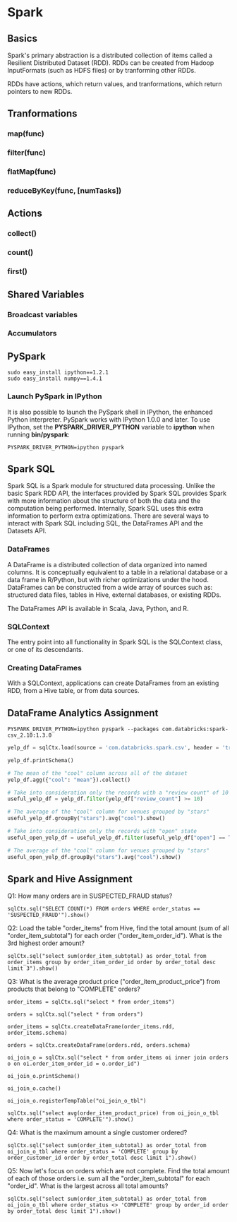 # Spark

## Basics
Spark's primary abstraction is a distributed collection of items called a Resilient Distributed Dataset (RDD). RDDs can be created from Hadoop InputFormats (such as HDFS files) or by tranforming other RDDs.

RDDs have actions, which return values, and tranformations, which return pointers to new RDDs.

## Tranformations

### map(func)

### filter(func)

### flatMap(func)

### reduceByKey(func, [numTasks])

## Actions

### collect()

### count()

### first()

## Shared Variables

### Broadcast variables

### Accumulators

## PySpark
```
sudo easy_install ipython==1.2.1
sudo easy_install numpy==1.4.1
```

### Launch PySpark in IPython
It is also possible to launch the PySpark shell in IPython, the enhanced Python interpreter. PySpark works with IPython 1.0.0 and later. To use IPython, set the **PYSPARK_DRIVER_PYTHON** variable to **ipython** when running **bin/pyspark**:
```
PYSPARK_DRIVER_PYTHON=ipython pyspark
```

## Spark SQL
Spark SQL is a Spark module for structured data processing. Unlike the basic Spark RDD API, the interfaces provided by Spark SQL provides Spark with more information about the structure of both the data and the computation being performed. Internally, Spark SQL uses this extra information to perform extra optimizations. There are several ways to interact with Spark SQL including SQL, the DataFrames API and the Datasets API.

### DataFrames
A DataFrame is a distributed collection of data organized into named columns. It is conceptually equivalent to a table in a relational database or a data frame in R/Python, but with richer optimizations under the hood. DataFrames can be constructed from a wide array of sources such as: structured data files, tables in Hive, external databases, or existing RDDs.

The DataFrames API is available in Scala, Java, Python, and R.

### SQLContext
The entry point into all functionality in Spark SQL is the SQLContext class, or one of its descendants.

### Creating DataFrames
With a SQLContext, applications can create DataFrames from an existing RDD, from a Hive table, or from data sources.

## DataFrame Analytics Assignment
```
PYSPARK_DRIVER_PYTHON=ipython pyspark --packages com.databricks:spark-csv_2.10:1.3.0
```

```python
yelp_df = sqlCtx.load(source = 'com.databricks.spark.csv', header = 'true', inferSchema = 'true', path = 'file:///usr/lib/hue/apps/search/examples/collections/solr_configs_yelp_demo/index_data.csv')

yelp_df.printSchema()

# The mean of the "cool" column across all of the dataset
yelp_df.agg({"cool": "mean"}).collect()

# Take into consideration only the records with a "review count" of 10 or more 
useful_yelp_df = yelp_df.filter(yelp_df["review_count"] >= 10)

# The average of the "cool" column for venues grouped by "stars"
useful_yelp_df.groupBy("stars").avg("cool").show()

# Take into consideration only the records with "open" state
useful_open_yelp_df = useful_yelp_df.filter(useful_yelp_df["open"] == True)

# The average of the "cool" column for venues grouped by "stars"
useful_open_yelp_df.groupBy("stars").avg("cool").show()
```

## Spark and Hive Assignment
Q1: How many orders are in SUSPECTED_FRAUD status?
```
sqlCtx.sql("SELECT COUNT(*) FROM orders WHERE order_status == 'SUSPECTED_FRAUD'").show()
```
Q2: Load the table "order_items" from Hive, find the total amount (sum of all "order_item_subtotal") for each order ("order_item_order_id"). What is the 3rd highest order amount?
```
sqlCtx.sql("select sum(order_item_subtotal) as order_total from order_items group by order_item_order_id order by order_total desc limit 3").show()
```
Q3: What is the average product price ("order_item_product_price") from products that belong to "COMPLETE" orders?
```
order_items = sqlCtx.sql("select * from order_items")

orders = sqlCtx.sql("select * from orders")

order_items = sqlCtx.createDataFrame(order_items.rdd, order_items.schema)

orders = sqlCtx.createDataFrame(orders.rdd, orders.schema)

oi_join_o = sqlCtx.sql("select * from order_items oi inner join orders o on oi.order_item_order_id = o.order_id")

oi_join_o.printSchema()

oi_join_o.cache()

oi_join_o.registerTempTable("oi_join_o_tbl")

sqlCtx.sql("select avg(order_item_product_price) from oi_join_o_tbl where order_status = 'COMPLETE'").show()
```
Q4: What is the maximum amount a single customer ordered?
```
sqlCtx.sql("select sum(order_item_subtotal) as order_total from oi_join_o_tbl where order_status = 'COMPLETE' group by order_customer_id order by order_total desc limit 1").show()
```
Q5: Now let's focus on orders which are not complete. Find the total amount of each of those orders i.e. sum all the "order_item_subtotal" for each "order_id". What is the largest across all total amounts?
```
sqlCtx.sql("select sum(order_item_subtotal) as order_total from oi_join_o_tbl where order_status <> 'COMPLETE' group by order_id order by order_total desc limit 1").show()
```
